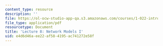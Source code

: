 ```yaml
---
content_type: resource
description: ''
file: https://ol-ocw-studio-app-qa.s3.amazonaws.com/courses/1-022-introduction-to-network-models-fall-2018/e4d6d46aee22af584195ac741272e58f_MIT1_022F18_lec8.pdf
file_type: application/pdf
resourcetype: Document
title: 'Lecture 8: Network Models I'
uid: e4d6d46a-ee22-af58-4195-ac741272e58f
---
```

